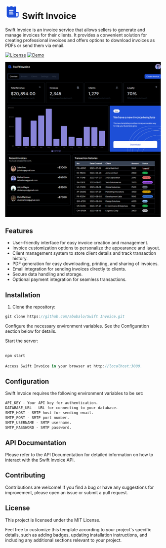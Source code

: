 # ![image](/public/logo.svg) Swift Invoice

Swift Invoice is an invoice service that allows sellers to generate and manage invoices for their clients. It provides a convenient solution for creating professional invoices and offers options to download invoices as PDFs or send them via email.

[![License](https://img.shields.io/badge/License-MIT-yellow.svg)](/LICENSE)
[![Demo](https://img.shields.io/badge/Demo-Link-blue)](https:swift-invoice.vercel.app)


![image](public/cover.png)

## Features

- User-friendly interface for easy invoice creation and management.
- Invoice customization options to personalize the appearance and layout.
- Client management system to store client details and track transaction history.
- PDF generation for easy downloading, printing, and sharing of invoices.
- Email integration for sending invoices directly to clients.
- Secure data handling and storage.
- Optional payment integration for seamless transactions.



## Installation

1. Clone the repository:

```js
git clone https://github.com/abubalo/Swift Invoice.git
```

Configure the necessary environment variables. See the Configuration section below for details.

Start the server:

```js

npm start

Access Swift Invoice in your browser at http://localhost:3000.

```
## Configuration

Swift Invoice requires the following environment variables to be set:

    API_KEY - Your API key for authentication.
    DATABASE_URL - URL for connecting to your database.
    SMTP_HOST - SMTP host for sending email.
    SMTP_PORT - SMTP port number.
    SMTP_USERNAME - SMTP username.
    SMTP_PASSWORD - SMTP password.

## API Documentation

Please refer to the API Documentation for detailed information on how to interact with the Swift Invoice API.


## Contributing

Contributions are welcome! If you find a bug or have any suggestions for improvement, please open an issue or submit a pull request.
## License

This project is licensed under the MIT License.


Feel free to customize this template according to your project's specific details, such as adding badges, updating installation instructions, and including any additional sections relevant to your project.

